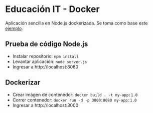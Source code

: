 # Educación IT - Docker

Aplicación sencilla en Node.js dockerizada. Se toma como base este [ejemplo](https://nodejs.org/es/docs/guides/nodejs-docker-webapp).

## Prueba de código Node.js

- Instalar repositorio: `npm install`
- Levantar aplicación: `node server.js`
- Ingresar a http://localhost:8080

## Dockerizar

- Crear imágen de contenedor: `docker build . -t my-app:1.0`
- Correr contenedor: `docker run -d -p 3000:8080 my-app:1.0`
- Ingresar a http://localhost:3000
